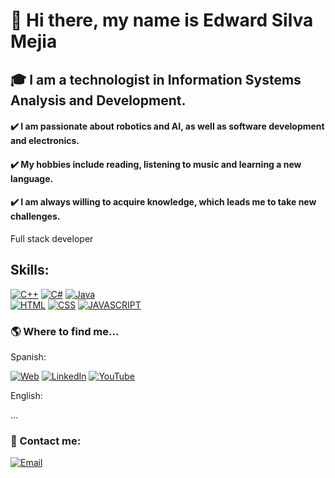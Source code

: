 
# :wave: Hi there, my name is Edward Silva Mejia
## :mortar_board: I am a technologist in Information Systems Analysis and Development.

<!--
**edwsilme/edwsilme** is a ✨ _special_ ✨ repository because its `README.md` (this file) appears on your GitHub profile.
-->

#### :heavy_check_mark: I am passionate about robotics and AI, as well as software development and electronics.
#### :heavy_check_mark: My hobbies include reading, listening to music and learning a new language.
#### :heavy_check_mark: I am always willing to acquire knowledge, which leads me to take new challenges.



Full stack developer

## Skills:

[![C++](https://img.shields.io/badge/C++-1063F3?style=?style=flat-square&logo=C&logoColor=white&labelColor=101010)]()
[![C#](https://img.shields.io/badge/C%23-0B6B9C?style=flat-square&logo=C&logoColor=white&labelColor=101010)]()
[![Java](https://img.shields.io/badge/Java-F82C2C?style=flat-square&logo=Java&logoColor=white&labelColor=101010)]()
<br>
[![HTML](https://img.shields.io/badge/HTML5-F77A0A?style=flat-square&logo=html5&logoColor=white&labelColor=101010)]()
[![CSS](https://img.shields.io/badge/CSS-0ACFF7?style=flat-square&logo=css&logoColor=white&labelColor=101010)]()
[![JAVASCRIPT](https://img.shields.io/badge/JavaScript-5FFCF0?style=flat-square&logo=javascript&logoColor=white&labelColor=101010)]()


### :earth_americas: Where to find me...

Spanish:

[![Web](https://img.shields.io/badge/Mi_Sitio_Web-edwardsilvamejia-14a1f0?style=flat-square&logo=wordpress&logoColor=white&labelColor=101010)](http://www.geocities.ws/edwardsilvamejia/index.html)
[![LinkedIn](https://img.shields.io/badge/LinkedIn-eesilvamejia-0077B5?style=flat-square&logo=linkedin&logoColor=white&labelColor=101010)](https://www.linkedin.com/in/eesilvamejia/)
[![YouTube](https://img.shields.io/badge/YouTube-Eddwsilme_Ingeniería-FF0000?style=flat-square&logo=youtube&logoColor=white&labelColor=101010)](https://www.youtube.com/channel/UCnmSVKs4E8lwET4OwQAS5Xg)

English:

...

### :email: Contact me:

[![Email](https://img.shields.io/badge/edwsilme1013@gmail.com-44a3f1?style=flat-square&logo=gmail&logoColor=white&labelColor=101010)](gmail.com)




